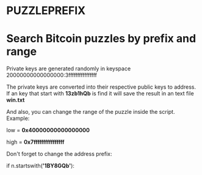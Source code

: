 # PUZZLEPREFIX

# Search Bitcoin puzzles by prefix and range

Private keys are generated randomly in keyspace 20000000000000000:3ffffffffffffffff 

The private keys are converted into their respective public keys to address. If an key that start with **13zb1hQb** is find it will save the result in an text file **win.txt**

And also, you can change the range of the puzzle inside the script. Example:

low  = **0x40000000000000000**

high = **0x7ffffffffffffffff**

Don't forget to change the address prefix:

if n.startswith(**'1BY8GQb'**):
